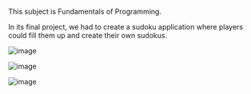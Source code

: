 This subject is Fundamentals of Programming.

In its final project, we had to create a sudoku application where players could fill them up and create their own sudokus.

![image](https://user-images.githubusercontent.com/123544770/214540591-58817451-f0e5-4eab-9229-8e8544e4d4f7.png)

![image](https://user-images.githubusercontent.com/123544770/214540667-7814efe1-954d-403b-b9d5-47e689ab0f8d.png)

![image](https://user-images.githubusercontent.com/123544770/214540766-659c5cf0-a171-4e73-bb8a-c39c51b4ba7c.png)
